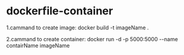 # dockerfile-container
1.cammand to create image: 
docker build -t imageName .

2.cammand to create container: 
docker run -d -p 5000:5000 --name contairName imageName

